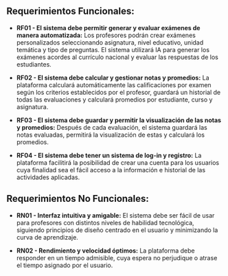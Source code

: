 ## Requerimientos Funcionales: ##
- **RF01 -  El sistema debe permitir generar y evaluar exámenes de manera automatizada:** Los profesores podrán crear exámenes personalizados seleccionando asignatura, nivel educativo, unidad temática y tipo de preguntas. El sistema utilizará IA para generar los exámenes acordes al currículo nacional y evaluar las respuestas de los estudiantes.

- **RF02 -  El sistema debe calcular y gestionar notas y promedios:** La plataforma calculará automáticamente las calificaciones por examen según los criterios establecidos por el profesor, guardará un historial de todas las evaluaciones y calculará promedios por estudiante, curso y asignatura.

- **RF03 -  El sistema debe guardar y permitir la visualización de las notas y promedios:** Después de cada evaluación, el sistema guardará las notas evaluadas, permitirá la visualización de estas y calculará los promedios. 

- **RF04 - El sistema debe tener un sistema de log-in y registro:** La plataforma facilitirá la posibilidad de crear una cuenta para los usuarios cuya finalidad sea el fácil acceso a la información e historial de las actividades aplicadas.

## Requerimientos No Funcionales: ##
- **RN01 - Interfaz intuitiva y amigable:** El sistema debe ser fácil de usar para profesores con distintos niveles de habilidad tecnológica, siguiendo principios de diseño centrado en el usuario y minimizando la curva de aprendizaje.

- **RN02 - Rendimiento y velocidad óptimos:** La plataforma debe responder en un tiempo admisible, cuya espera no perjudique o atrase el tiempo asignado por el usuario.
